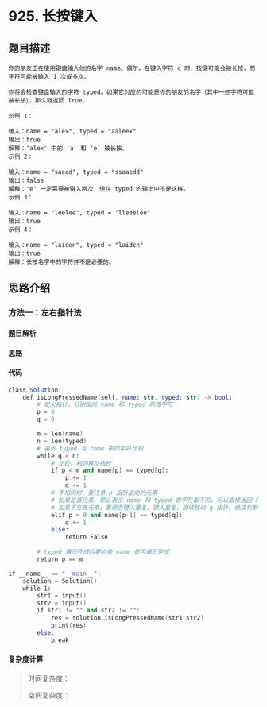 #  925. 长按键入

## 题目描述

    你的朋友正在使用键盘输入他的名字 name。偶尔，在键入字符 c 时，按键可能会被长按，而字符可能被输入 1 次或多次。

    你将会检查键盘输入的字符 typed。如果它对应的可能是你的朋友的名字（其中一些字符可能被长按），那么就返回 True。

    示例 1：

    输入：name = "alex", typed = "aaleex"
    输出：true
    解释：'alex' 中的 'a' 和 'e' 被长按。
    示例 2：

    输入：name = "saeed", typed = "ssaaedd"
    输出：false
    解释：'e' 一定需要被键入两次，但在 typed 的输出中不是这样。
    示例 3：

    输入：name = "leelee", typed = "lleeelee"
    输出：true
    示例 4：

    输入：name = "laiden", typed = "laiden"
    输出：true
    解释：长按名字中的字符并不是必要的。

## 思路介绍

### 方法一：左右指针法

#### 题目解析


#### 思路

   
#### 代码

```s
class Solution:
    def isLongPressedName(self, name: str, typed: str) -> bool:
        # 定义指针，分别指向 name 和 typed 的首字符
        p = 0
        q = 0

        m = len(name)
        n = len(typed)
        # 遍历 typed 与 name 中的字符比较
        while q < n:
            # 比较，相同移动指针
            if p < m and name[p] == typed[q]:
                p += 1
                q += 1
            # 不相同时，要注意 p 指针指向的元素
            # 如果是首元素，那么表示 name 和 typed 首字符都不同，可以直接返回 False
            # 如果不在首元素，看是否键入重复，键入重复，继续移动 q 指针，继续判断；如果不重复，也就是不相等的情况，直接返回 False，表示输入错误
            elif p > 0 and name[p-1] == typed[q]:
                q += 1
            else:
                return False
        
        # typed 遍历完成后要检查 name 是否遍历完成
        return p == m

if __name__ == "__main__":
    solution = Solution()
    while 1:
        str1 = input()
        str2 = input()
        if str1 != "" and str2 != "":
            res = solution.isLongPressedName(str1,str2)
            print(res)
        else:
            break
```

#### 复杂度计算

> 时间复杂度： 
> 
> 空间复杂度： 

